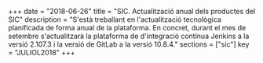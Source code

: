 +++
date        = "2018-06-26"
title       = "SIC. Actualització anual dels productes del SIC"
description = "S'està treballant en l'actualització tecnològica planificada de forma anual de la plataforma. En concret, durant el mes de setembre s'actualitzarà la plataforma de d'integració contínua Jenkins a la versió 2.107.3 i la versió de GitLab a la versió 10.8.4."
sections    = ["sic"]
key         = "JULIOL2018"
+++
